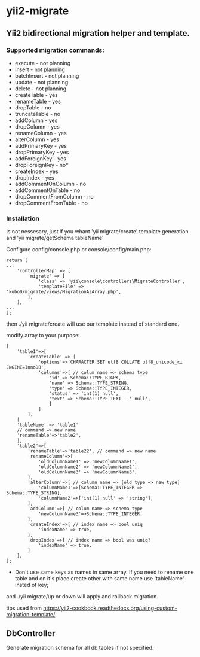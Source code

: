 # yii2-migrate

## Yii2 bidirectional migration helper and template.

### Supported migration commands:
* execute - not planning
* insert - not planning
* batchInsert - not planning
* update - not planning
* delete - not planning
* createTable - yes
* renameTable - yes
* dropTable - no
* truncateTable - no
* addColumn - yes
* dropColumn - yes
* renameColumn - yes
* alterColumn - yes
* addPrimaryKey - yes
* dropPrimaryKey - yes
* addForeignKey - yes
* dropForeignKey - no*
* createIndex - yes
* dropIndex - yes
* addCommentOnColumn - no
* addCommentOnTable - no
* dropCommentFromColumn - no
* dropCommentFromTable - no

### Installation
Is not nessesary, just if you whant 'yii migrate/create' template generation and 'yii migrate/getSchema tableName'

Configure config/console.php or console/config/main.php:
```
return [
...
    'controllerMap' => [
        'migrate' => [
            'class' => 'yii\console\controllers\MigrateController',
            'templateFile' => 'kubo0/migrate/views/MigrationAsArray.php',
        ],
    ],
...
];
```
then ./yii migrate/create will use our template instead of standard one.

modify array to your purpose:

```
[
    'table1'=>[
        'createTable' => [
            'options'=>'CHARACTER SET utf8 COLLATE utf8_unicode_ci ENGINE=InnoDB',
            'columns'=>[ // colum name => schema type
                'id' => Schema::TYPE_BIGPK,
                'name' => Schema::TYPE_STRING,
                'type' => Schema::TYPE_INTEGER,
                'status' => 'int(1) null',
                'text' => Schema::TYPE_TEXT . ' null',
                ]
            ]
        ],
    [
    'tableName' => 'table1'
    // command => new name
    'renameTable'=>'table2',
    ],
    'table2'=>[
        'renameTable'=>'table22', // command => new name
        'renameColumn'=>[
            'oldColumnName1' => 'newColumnName1',
            'oldColumnName2' => 'newColumnName2',
            'oldColumnName3' => 'newColumnName3',
        ],
        'alterColumn'=>[ // column name => [old type => new type]
            'columnName1'=>[Schema::TYPE_INTEGER => Schema::TYPE_STRING],
            'columnName2'=>['int(1) null' => 'string'],
        ],
        'addColumn'=>[ // colum name => schema type
            'newColumnName3'=>Schema::TYPE_INTEGER,
        ],
        'createIndex'=>[ // index name => bool uniq
            'indexName' => true,
        ],
        'dropIndex'=>[ // index name => bool was uniq?
            'indexName' => true,
        ]
    ],
];
```

* Don't use same keys as names in same array. If you need to rename one table and on it's place create other with same name use 'tableName' insted of key;

and ./yii migrate/up or down will apply and rollback migration.

tips used from https://yii2-cookbook.readthedocs.org/using-custom-migration-template/

## DbController

Generate migration schema for all db tables if not specified.

